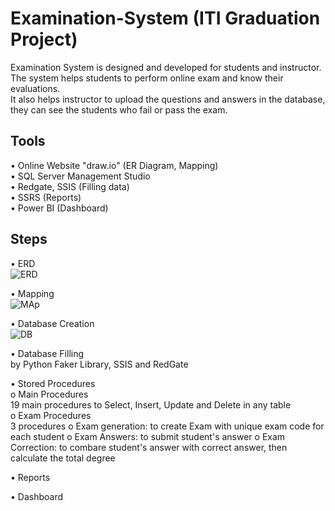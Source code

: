 # Examination-System (ITI Graduation Project)
Examination System is designed and developed for students and instructor. The system helps students to perform online exam and know their evaluations.<br /> 
It also helps instructor to upload the questions and answers in the database, they can see the students who fail or pass the exam.

## Tools
•	Online Website "draw.io" (ER Diagram, Mapping) <br />
•	SQL Server Management Studio <br />
•	Redgate, SSIS (Filling data) <br />
•	SSRS (Reports) <br />
•	Power BI (Dashboard) <br />

## Steps
•	ERD <br />
![ERD](https://user-images.githubusercontent.com/57462948/227804406-bbbc2d70-c929-48eb-9fa8-52ca26e90075.png)

•	Mapping <br />
![MAp](https://user-images.githubusercontent.com/57462948/227804526-4d47eb0a-0ef7-4ff2-8e85-c396796b8136.png)

•	Database Creation <br />
![DB](https://user-images.githubusercontent.com/57462948/227788838-e0ae2988-cc78-4c2c-9d7e-03bf2da3db39.png)

•	Database Filling <br />
    by Python Faker Library, SSIS and RedGate

•	Stored Procedures <br />
o	Main Procedures <br />
        19 main procedures to Select, Insert, Update and Delete in any table<br />
o	Exam Procedures <br /> 
        3  procedures
        o	Exam generation: to create Exam with unique exam code for each student
        o	Exam Answers: to submit student's answer
        o	Exam Correction: to combare student's answer with correct answer, then calculate the total degree

•	Reports <br />

•	Dashboard <br />

